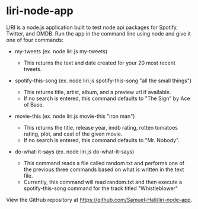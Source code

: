 # liri-node-app

LIRI is a node.js application built to test node api packages for Spotify, Twitter, and OMDB.
Run the app in the command line using node and give it one of four commands:

 - my-tweets (ex. node liri.js my-tweets)
     - This returns the text and date created for your 20 most recent tweets.

 - spotify-this-song (ex. node liri.js spotify-this-song "all the small things")
     - This returns title, artist, album, and a preview url if available.
     - If no search is entered, this command defaults to "The Sign" by Ace of Base.

 - movie-this (ex. node liri.js movie-this "iron man")
     - This returns the title, release year, imdb rating, rotten tomatoes rating, plot, and cast of the given movie. 
     - If no search is entered, this command defaults to "Mr. Nobody".

 - do-what-it-says (ex. node liri.js do-what-it-says)
     - This command reads a file called random.txt and performs one of the previous three commands based on what is written in the text file.
     - Currently, this command will read random.txt and then execute a spotify-this-song command for the track titled "Whistleblower"

View the GitHub repository at https://github.com/Samuel-Hall/liri-node-app.